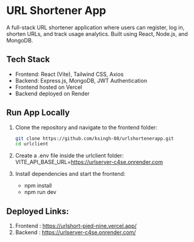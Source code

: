 # URL Shortener App

A full-stack URL shortener application where users can register, log in, shorten URLs, and track usage analytics. Built using React, Node.js, and MongoDB.

## Tech Stack
- Frontend: React (Vite), Tailwind CSS, Axios
- Backend: Express.js, MongoDB, JWT Authentication 
- Frontend hosted on Vercel
- Backend deployed on Render

## Run App Locally

1. Clone the repository and navigate to the frontend folder:

   ```bash
   git clone https://github.com/ksingh-08/urlshortenerapp.git
   cd urlclient  
   
2. Create a .env file inside the urlclient folder:
   VITE_API_BASE_URL=https://urlserver-c4se.onrender.com  

3. Install dependencies and start the frontend: 
    - npm install  
    - npm run dev  

    

## Deployed Links:

1. Frontend : https://urlshort-pied-nine.vercel.app/
2. Backend : https://urlserver-c4se.onrender.com/

